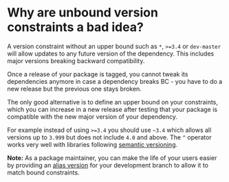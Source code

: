 # Why are unbound version constraints a bad idea?

A version constraint without an upper bound such as `*`, `>=3.4` or
`dev-master` will allow updates to any future version of the dependency.
This includes major versions breaking backward compatibility.

Once a release of your package is tagged, you cannot tweak its dependencies
anymore in case a dependency breaks BC - you have to do a new release but the
previous one stays broken.

The only good alternative is to define an upper bound on your constraints,
which you can increase in a new release after testing that your package is
compatible with the new major version of your dependency.

For example instead of using `>=3.4` you should use `~3.4` which allows all
versions up to `3.999` but does not include `4.0` and above. The `^` operator
works very well with libraries following [semantic versioning](https://semver.org).

**Note:** As a package maintainer, you can make the life of your users easier
by providing an [alias version](../articles/aliases.md) for your development
branch to allow it to match bound constraints.

<!-- ready: no -->
<!-- revision: 58a62dceab4d85653334a43bf589d8965883245a -->